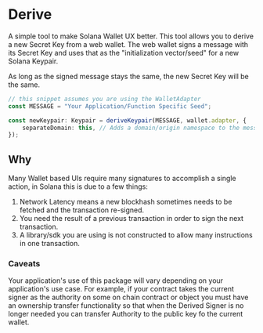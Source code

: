 # Derive
A simple tool to make Solana Wallet UX better. This tool allows you to derive a new Secret Key from a web wallet.
The web wallet signs a message with its Secret Key and uses that as the "initialization vector/seed" for a new Solana Keypair.

As long as the signed message stays the same, the new Secret Key will be the same.

```ts
// this snippet assumes you are using the WalletAdapter
const MESSAGE = "Your Application/Function Specific Seed";

const newKeypair: Keypair = deriveKeypair(MESSAGE, wallet.adapter, {
    separateDomain: this, // Adds a domain/origin namespace to the message.
});
```

## Why
Many Wallet based UIs require many signatures to accomplish a single action, in Solana this is due to a few things:

1. Network Latency means a new blockhash sometimes needs to be fetched and the transaction re-signed.
2. You need the result of a previous transaction in order to sign the next transaction.
3. A library/sdk you are using is not constructed to allow many instructions in one transaction.

### Caveats
Your application's use of this package will vary depending on your application's use case. 
For example, if your contract takes the current signer as the authority on some on chain contract or object you must have an ownership transfer functionality so that when the Derived Signer is no longer needed you can transfer Authority to the public key fo the current wallet.
